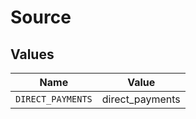 # Source


## Values

| Name              | Value             |
| ----------------- | ----------------- |
| `DIRECT_PAYMENTS` | direct_payments   |